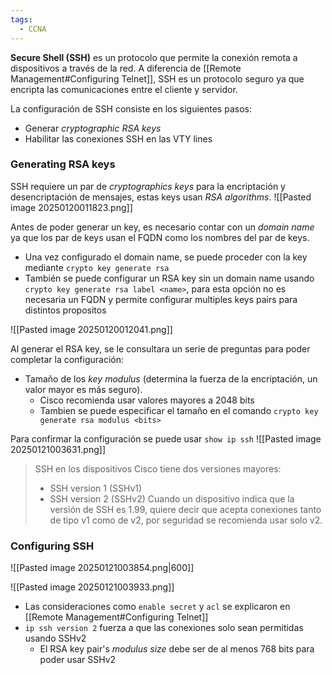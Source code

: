 ```yaml
---
tags:
  - CCNA
---
```

**Secure Shell (SSH)** es un protocolo que permite la conexión remota a dispositivos a través de la red. A diferencia de [[Remote Management#Configuring Telnet]], SSH es un protocolo seguro ya que encripta las comunicaciones entre el cliente y servidor. 

La configuración de SSH consiste en los siguientes pasos:
- Generar _cryptographic RSA keys_
- Habilitar las conexiones SSH en las VTY lines 

### Generating RSA keys 
SSH requiere un par de _cryptographics keys_ para la encriptación y desencriptación de mensajes, estas keys usan _RSA algorithms_.
![[Pasted image 20250120011823.png]]

Antes de poder generar un key, es necesario contar con un _domain name_ ya que los par de keys usan el FQDN como los nombres del par de keys. 
- Una vez configurado el domain name, se puede proceder con la key mediante `crypto key generate rsa`
- También se puede configurar un RSA key sin un domain name usando `crypto key generate rsa label <name>`, para esta opción no es necesaria un FQDN y permite configurar multiples keys pairs para distintos propositos

![[Pasted image 20250120012041.png]]

Al generar el RSA key, se le consultara un serie de preguntas para poder completar la configuración:
- Tamaño de los _key modulus_ (determina la fuerza de la encriptación, un valor mayor es más seguro). 
	- Cisco recomienda usar valores mayores a 2048 bits 
	- Tambien se puede especificar el tamaño en el comando `crypto key generate rsa modulus <bits>`

Para confirmar la configuración se puede usar `show ip ssh`
![[Pasted image 20250121003631.png]]

> SSH en los dispositivos Cisco tiene dos versiones mayores:
> - SSH version 1 (SSHv1)
> - SSH version 2 (SSHv2)
> Cuando un dispositivo indica que la versión de SSH es 1.99, quiere decir que acepta conexiones tanto de tipo v1 como de v2, por seguridad se recomienda usar solo v2.


### Configuring SSH 

![[Pasted image 20250121003854.png|600]]

![[Pasted image 20250121003933.png]]

- Las consideraciones como `enable secret` y `acl` se explicaron en [[Remote Management#Configuring Telnet]]
- `ip ssh version 2` fuerza a que las conexiones solo sean permitidas usando SSHv2
	- El RSA key pair's _modulus size_ debe ser de al menos 768 bits para poder usar SSHv2



